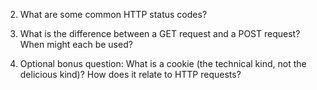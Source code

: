 2. What are some common HTTP status codes?

3. What is the difference between a GET request and a POST request? When might each be used?

4. Optional bonus question: What is a cookie (the technical kind, not the delicious kind)? How does it relate to HTTP requests?
